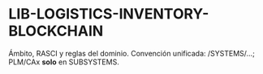 # LIB-LOGISTICS-INVENTORY-BLOCKCHAIN
Ámbito, RASCI y reglas del dominio. Convención unificada: /SYSTEMS/…; PLM/CAx **solo** en SUBSYSTEMS.
